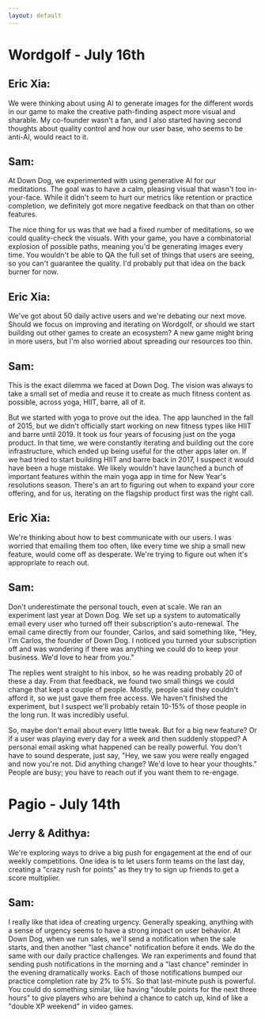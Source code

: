 ```yaml
---
layout: default
---
```


# Wordgolf - July 16th
## Eric Xia:
We were thinking about using AI to generate images for the different words in our game to make the creative path-finding aspect more visual and sharable. My co-founder wasn't a fan, and I also started having second thoughts about quality control and how our user base, who seems to be anti-AI, would react to it.

## Sam:
At Down Dog, we experimented with using generative AI for our meditations. The goal was to have a calm, pleasing visual that wasn't too in-your-face. While it didn't seem to hurt our metrics like retention or practice completion, we definitely got more negative feedback on that than on other features.

The nice thing for us was that we had a fixed number of meditations, so we could quality-check the visuals. With your game, you have a combinatorial explosion of possible paths, meaning you'd be generating images every time. You wouldn't be able to QA the full set of things that users are seeing, so you can't guarantee the quality. I'd probably put that idea on the back burner for now.

## Eric Xia:
We've got about 50 daily active users and we're debating our next move. Should we focus on improving and iterating on Wordgolf, or should we start building out other games to create an ecosystem? A new game might bring in more users, but I'm also worried about spreading our resources too thin.

## Sam:
This is the exact dilemma we faced at Down Dog. The vision was always to take a small set of media and reuse it to create as much fitness content as possible, across yoga, HIIT, barre, all of it.

But we started with yoga to prove out the idea. The app launched in the fall of 2015, but we didn't officially start working on new fitness types like HIIT and barre until 2019. It took us four years of focusing just on the yoga product. In that time, we were constantly iterating and building out the core infrastructure, which ended up being useful for the other apps later on. If we had tried to start building HIIT and barre back in 2017, I suspect it would have been a huge mistake. We likely wouldn't have launched a bunch of important features within the main yoga app in time for New Year's resolutions season. There's an art to figuring out when to expand your core offering, and for us, iterating on the flagship product first was the right call.

## Eric Xia:
We're thinking about how to best communicate with our users. I was worried that emailing them too often, like every time we ship a small new feature, would come off as desperate. We're trying to figure out when it's appropriate to reach out.

## Sam:
Don't underestimate the personal touch, even at scale. We ran an experiment last year at Down Dog. We set up a system to automatically email every user who turned off their subscription's auto-renewal. The email came directly from our founder, Carlos, and said something like, "Hey, I'm Carlos, the founder of Down Dog. I noticed you turned your subscription off and was wondering if there was anything we could do to keep your business. We'd love to hear from you."

The replies went straight to his inbox, so he was reading probably 20 of these a day. From that feedback, we found two small things we could change that kept a couple of people. Mostly, people said they couldn't afford it, so we just gave them free access. We haven't finished the experiment, but I suspect we'll probably retain 10-15% of those people in the long run. It was incredibly useful.

So, maybe don't email about every little tweak. But for a big new feature? Or if a user was playing every day for a week and then suddenly stopped? A personal email asking what happened can be really powerful. You don't have to sound desperate, just say, "Hey, we saw you were really engaged and now you're not. Did anything change? We'd love to hear your thoughts." People are busy; you have to reach out if you want them to re-engage.


# Pagio - July 14th
## Jerry & Adithya:
We're exploring ways to drive a big push for engagement at the end of our weekly competitions. One idea is to let users form teams on the last day, creating a "crazy rush for points" as they try to sign up friends to get a score multiplier.

## Sam:
I really like that idea of creating urgency. Generally speaking, anything with a sense of urgency seems to have a strong impact on user behavior. At Down Dog, when we run sales, we'll send a notification when the sale starts, and then another "last chance" notification before it ends. We do the same with our daily practice challenges. We ran experiments and found that sending push notifications in the morning and a "last chance" reminder in the evening dramatically works. Each of those notifications bumped our practice completion rate by 2% to 5%. So that last-minute push is powerful. You could do something similar, like having "double points for the next three hours" to give players who are behind a chance to catch up, kind of like a "double XP weekend" in video games.